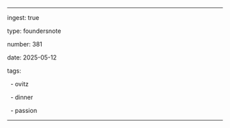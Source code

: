 ---

ingest: true

type: foundersnote

number: 381

date: 2025-05-12

tags:

  - ovitz

  - dinner

  - passion

---